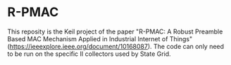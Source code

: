 # R-PMAC
This reposity is the Keil project of the paper "R-PMAC: A Robust Preamble Based MAC Mechanism Applied in Industrial Internet of Things"(https://ieeexplore.ieee.org/document/10168087). The code can only need to be run on the specific II collectors used by State Grid.
